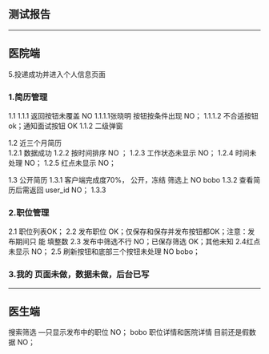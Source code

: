 ## 测试报告
---
## 医院端

5.投递成功并进入个人信息页面
### 1.简历管理
  1.1
   1.1.1 返回按钮未覆盖  NO
    1.1.1.1张晓明  按钮按条件出现  NO；
  1.1.1.2 不合适按钮ok；通知面试按钮 OK
  1.1.2  二级弹窗


  1.2  近三个月简历  
    1.2.1 数据成功
    1.2.2 按时间排序 NO ；
    1.2.3 工作状态未显示 NO；
    1.2.4 时间未处理  NO；
    1.2.5 红点未显示  NO；

  1.3 公开简历
    1.3.1 客户端完成度70%， 公开，冻结 筛选上 NO bobo
    1.3.2  查看简历后需返回 user_id  NO；
    1.3.3

### 2.职位管理
  2.1 职位列表OK；
  2.2 发布职位 OK；仅保存和保存并发布按钮都OK；注意：发布期间只 能 填整数
  2.3   发布中筛选不行 NO；已保存筛选 OK；其他未知
  2.4红点未显示 NO；
  2.5 刷新按钮和底部三个按钮未处理  NO bobo；


### 3.我的      页面未做，数据未做，后台已写

---
## 医生端
 搜索筛选 ––只显示发布中的职位 NO； bobo
 职位详情和医院详情 目前还是假数据 NO；
